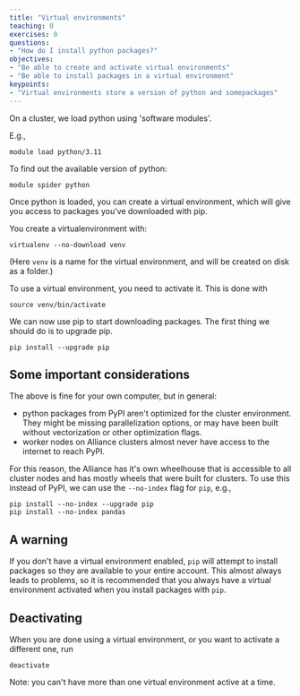 ```yaml
---
title: "Virtual environments"
teaching: 0
exercises: 0
questions:
- "How do I install python packages?"
objectives:
- "Be able to create and activate virtual environments"
- "Be able to install packages in a virtual environment"
keypoints:
- "Virtual environments store a version of python and somepackages"
---
```


On a cluster, we load python using 'software modules'.

E.g.,

```
module load python/3.11
```

To find out the available version of python:

```
module spider python
```

Once python is loaded, you can create a virtual environment, which will give you access to packages
you've downloaded with pip.

You create a virtualenvironment with:

```
virtualenv --no-download venv
```
(Here `venv` is a name for the virtual environment, and will be created on disk as a folder.)

To use a virtual environment, you need to activate it. This is done with

```
source venv/bin/activate
```

We can now use pip to start downloading packages. The first thing we should do is to upgrade pip.

```
pip install --upgrade pip
```

## Some important considerations

The above is fine for your own computer, but in general:

* python packages from PyPI aren't optimized for the cluster environment. They might be missing
  parallelization options, or may have been built without vectorization or other optimization
  flags.
* worker nodes on Alliance clusters almost never have access to the internet to reach PyPI.

For this reason, the Alliance has it's own wheelhouse that is accessible to all
cluster nodes and has mostly wheels that were built for clusters. To use this instead of
PyPI, we can use the `--no-index` flag for `pip`, e.g.,

```
pip install --no-index --upgrade pip
pip install --no-index pandas
```

## A warning

If you don't have a virtual environment enabled, `pip` will attempt to install packages so they
are available to your entire account. This almost always leads to problems, so it is recommended that
you always have a virtual environment activated when you install packages with `pip`.

## Deactivating

When you are done using a virtual environment, or you want to activate a different one, run

```
deactivate
```

Note: you can't have more than one virtual environment active at a time.

